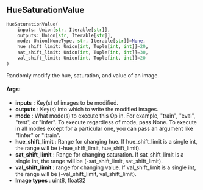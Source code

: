 ## HueSaturationValue
```python
HueSaturationValue(
	inputs: Union[str, Iterable[str]],
	outputs: Union[str, Iterable[str]],
	mode: Union[NoneType, str, Iterable[str]]=None,
	hue_shift_limit: Union[int, Tuple[int, int]]=20,
	sat_shift_limit: Union[int, Tuple[int, int]]=30,
	val_shift_limit: Union[int, Tuple[int, int]]=20
)
```
Randomly modify the hue, saturation, and value of an image.


#### Args:

* **inputs** :  Key(s) of images to be modified.
* **outputs** :  Key(s) into which to write the modified images.
* **mode** :  What mode(s) to execute this Op in. For example, "train", "eval", "test", or "infer". To execute        regardless of mode, pass None. To execute in all modes except for a particular one, you can pass an argument        like "!infer" or "!train".
* **hue_shift_limit** :  Range for changing hue. If hue_shift_limit is a single int, the range will be        (-hue_shift_limit, hue_shift_limit).
* **sat_shift_limit** :  Range for changing saturation. If sat_shift_limit is a single int, the range will be        (-sat_shift_limit, sat_shift_limit).
* **val_shift_limit** :  range for changing value. If val_shift_limit is a single int, the range will be        (-val_shift_limit, val_shift_limit).
* **Image types** :     uint8, float32